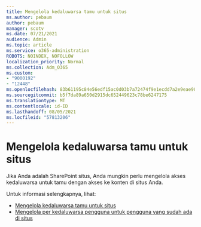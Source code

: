 ```yaml
---
title: Mengelola kedaluwarsa tamu untuk situs
ms.author: pebaum
author: pebaum
manager: scotv
ms.date: 07/21/2021
audience: Admin
ms.topic: article
ms.service: o365-administration
ROBOTS: NOINDEX, NOFOLLOW
localization_priority: Normal
ms.collection: Adm_O365
ms.custom:
- "9000192"
- "12448"
ms.openlocfilehash: 83b61195c84e56edf15ac0d03b7a72474f9e1ecdd7a2e9eae98bab59c16f1b02
ms.sourcegitcommit: b5f7da89a650d2915dc652449623c78be6247175
ms.translationtype: MT
ms.contentlocale: id-ID
ms.lasthandoff: 08/05/2021
ms.locfileid: "57813206"
---
```

# <a name="manage-guest-expiration-for-a-site"></a>Mengelola kedaluwarsa tamu untuk situs

Jika Anda adalah SharePoint situs, Anda mungkin perlu mengelola akses kedaluwarsa untuk tamu dengan akses ke konten di situs Anda.

Untuk informasi selengkapnya, lihat:

- [Mengelola kedaluwarsa tamu untuk situs](https://support.microsoft.com/office/manage-guest-expiration-for-a-site-25bee24f-42ad-4ee8-8402-4186eed74dea)
- [Mengelola per kedaluwarsa pengguna untuk pengguna yang sudah ada di situs](/sharepoint/dev/solution-guidance/manage-user-sharing-expiration)